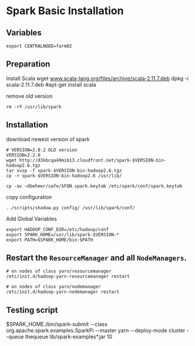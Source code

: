 # Spark Basic Installation

## Variables

    export CENTRALNODE=farm02

## Preparation
Install Scala
    wget www.scala-lang.org/files/archive/scala-2.11.7.deb
    dpkg -i scala-2.11.7.deb
    #apt-get install scala

remove old version

    rm -rf /usr/lib/spark

## Installation 

download newest version of spark

    # VERSION=2.0.2 OLD version
    VERSION=2.2.0
    wget http://d3kbcqa49mib13.cloudfront.net/spark-$VERSION-bin-hadoop2.6.tgz
    tar xvzp -f spark-$VERSION-bin-hadoop2.6.tgz
    cp -r spark-$VERSION-bin-hadoop2.6 /usr/lib/
    
    cp -av ~dbeheer/safe/$FQN.spark.keytab /etc/spark/conf/spark.keytab

copy configuration 

    ../scripts/shadow.py config/ /usr/lib/spark/conf/

Add Global Variables

    export HADOOP_CONF_DIR=/etc/hadoop/conf
    export SPARK_HOME=/usr/lib/spark-$VERSION-*
    export PATH=$SPARK_HOME/bin:$PATH

## Restart the `ResourceManager` and all `NodeManagers`.

    # on nodes of class yarn/resourcemanager
    /etc/init.d/hadoop-yarn-resourcemanager restart
    
    # on nodes of class yarn/nodemanager
    /etc/init.d/hadoop-yarn-nodemanager restart
    


## Testing script

$SPARK_HOME./bin/spark-submit --class org.apache.spark.examples.SparkPi --master yarn --deploy-mode cluster --queue thequeue lib/spark-examples*.jar 10
